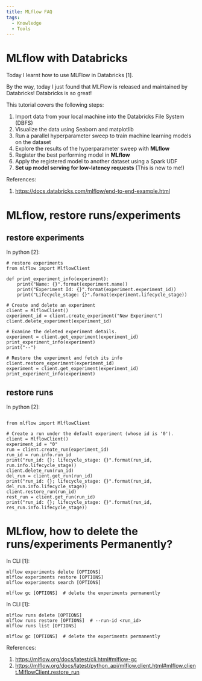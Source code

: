 ```yaml
---
title: MLflow FAQ
tags:
  - Knowledge
  - Tools
---
```


# MLflow with Databricks

Today I learnt how to use MLFlow in Databricks [1].

By the way, today I just found that MLFlow is released and maintained by Databricks! Databricks is so great!


This tutorial covers the following steps:

1. Import data from your local machine into the Databricks File System (DBFS)
1. Visualize the data using Seaborn and matplotlib
1. Run a parallel hyperparameter sweep to train machine learning models on the dataset
1. Explore the results of the hyperparameter sweep with **MLflow**
1. Register the best performing model in **MLflow**
1. Apply the registered model to another dataset using a Spark UDF
1. **Set up model serving for low-latency requests** (This is new to me!)


References:
1. https://docs.databricks.com/mlflow/end-to-end-example.html

# MLflow, restore runs/experiments
## restore experiments
In python [2]:
```
# restore experiments
from mlflow import MlflowClient

def print_experiment_info(experiment):
    print("Name: {}".format(experiment.name))
    print("Experiment Id: {}".format(experiment.experiment_id))
    print("Lifecycle_stage: {}".format(experiment.lifecycle_stage))

# Create and delete an experiment
client = MlflowClient()
experiment_id = client.create_experiment("New Experiment")
client.delete_experiment(experiment_id)

# Examine the deleted experiment details.
experiment = client.get_experiment(experiment_id)
print_experiment_info(experiment)
print("--")

# Restore the experiment and fetch its info
client.restore_experiment(experiment_id)
experiment = client.get_experiment(experiment_id)
print_experiment_info(experiment)
```
## restore runs 
In python [2]:
```

from mlflow import MlflowClient

# Create a run under the default experiment (whose id is '0').
client = MlflowClient()
experiment_id = "0"
run = client.create_run(experiment_id)
run_id = run.info.run_id
print("run_id: {}; lifecycle_stage: {}".format(run_id, run.info.lifecycle_stage))
client.delete_run(run_id)
del_run = client.get_run(run_id)
print("run_id: {}; lifecycle_stage: {}".format(run_id, del_run.info.lifecycle_stage))
client.restore_run(run_id)
rest_run = client.get_run(run_id)
print("run_id: {}; lifecycle_stage: {}".format(run_id, res_run.info.lifecycle_stage))

```
# MLflow, how to delete the runs/experiments Permanently? 

In CLI [1]:
```
mlflow experiments delete [OPTIONS]
mlflow experiments restore [OPTIONS]
mlflow experiments search [OPTIONS]

mlflow gc [OPTIONS]  # delete the experiments permanently 
```

In CLI [1]:
```
mlflow runs delete [OPTIONS]
mlflow runs restore [OPTIONS]  # --run-id <run_id> 
mlflow runs list [OPTIONS]

mlflow gc [OPTIONS]  # delete the experiments permanently 
```

References:
1. https://mlflow.org/docs/latest/cli.html#mlflow-gc
2. https://mlflow.org/docs/latest/python_api/mlflow.client.html#mlflow.client.MlflowClient.restore_run